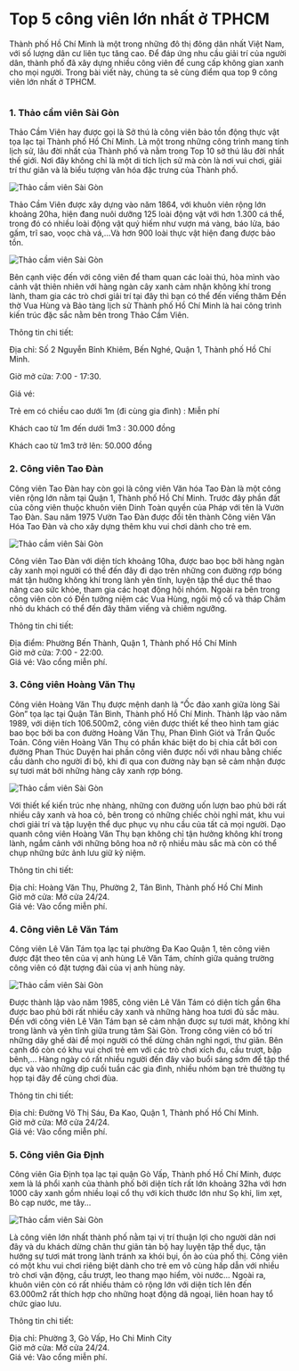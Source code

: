 <div class="container_content">

# Top 5 công viên lớn nhất ở TPHCM
<p>Thành phố Hồ Chí Minh là một trong những đô thị đông dân nhất Việt Nam, với số lượng dân cư liên tục tăng cao. Để đáp ứng nhu cầu giải trí của người dân, thành phố đã xây dựng nhiều công viên để cung cấp không gian xanh cho mọi người. Trong bài viết này, chúng ta sẽ cùng điểm qua top 9 công viên lớn nhất ở TPHCM.</p>
<img src="https://lh3.googleusercontent.com/pw/AP1GczN2T30zzylrsUPN9NWRZvRdSqXPbTKi8SK0Tf3DAUihwWJl-8tplGqDlQdIpcPOq8QrlAIexOUMW3azav-GtaTb3kar9zCor452IASJjcJCToUEKq73UlH_PWCz5z8aRWGxHAhuPyXlUHR9J8Oum8Lb=w1380-h878-s-no-gm?authuser=0" alt="" class="img_md"><br>
<h3 class="heading">1. Thảo cầm viên Sài Gòn</h3>
<p>Thảo Cầm Viên hay được gọi là Sở thú là công viên bảo tồn động thực vật tọa lạc tại Thành phố Hồ Chí Minh. Là một trong những công trình mang tính lịch sử, lâu đời nhất của Thành phố và nằm trong Top 10 sở thú lâu đời nhất thế giới. Nơi đây không chỉ là một di tích lịch sử mà còn là nơi vui chơi, giải trí thư giãn và là biểu tượng văn hóa đặc trưng của Thành phố.</p>
<img src="https://lh3.googleusercontent.com/pw/AP1GczOwReDl59TScNtJJaCoKDpY_W8zsGs-NRVuXLh7UgMv4eexjpKKM1mNErHTqhlJvOa-eSEx5-lGRTWhpkpHtXisYHeBd48X6I_Kn-Zb-7wQKwwaz7kMamEAYCosrrHUL_bnltuhVLIdEHHOed5YVDmF=w1360-h765-s-no-gm?authuser=0" alt="Thảo cầm viên Sài Gòn" class="img_md"><br>
<p>Thảo Cầm Viên được xây dựng vào năm 1864, với khuôn viên rộng lớn khoảng 20ha, hiện đang nuôi dưỡng 125 loài động vật với hơn 1.300 cá thể, trong đó có nhiều loài động vật quý hiếm như vượn má vàng, báo lửa, báo gấm, trĩ sao, voọc chà vá,...Và hơn 900 loài thực vật hiện đang được bảo tồn.</p>
<img src="https://lh3.googleusercontent.com/pw/AP1GczMwEDE6bANO8TTqWmhUNudwPjD-CFbmtH2MVtdpO-PIvaDzsA-MWKnW093YYRIyX724fl9zzsYsw64R6RCXQlbK4b2c8J5ZI1f2t_uKamYSuEFghrwJEfcDIpbQEk3r3P3Ic2Sv6L1OYhGR0jv7ITz4=w1317-h878-s-no-gm?authuser=0" alt="Thảo cầm viên Sài Gòn" class="img_md"><br>
<p>
Bên cạnh việc đến với công viên để tham quan các loài thú, hòa mình vào cảnh vật thiên nhiên với hàng ngàn cây xanh cảm nhận không khí trong lành, tham gia các trò chơi giải trí tại đây thì bạn có thể đến viếng thăm Đền thờ Vua Hùng và Bảo tàng lịch sử Thành phố Hồ Chí Minh là hai công trình kiến trúc đặc sắc nằm bên trong Thảo Cầm Viên.

Thông tin chi tiết:

Địa chỉ: Số 2 Nguyễn Bỉnh Khiêm, Bến Nghé, Quận 1, Thành phố Hồ Chí Minh.

Giờ mở cửa: 7:00 - 17:30.

Giá vé:

Trẻ em có chiều cao dưới 1m (đi cùng gia đình) : Miễn phí

Khách cao từ 1m đến dưới 1m3 : 30.000 đồng

Khách cao từ 1m3 trở lên: 50.000 đồng</p>
<span class="line"></span>
<h3 class="heading">2. Công viên Tao Đàn</h3>
<p>Công viên Tao Đàn hay còn gọi là công viên Văn hóa Tao Đàn là một công viên rộng lớn nằm tại Quận 1, Thành phố Hồ Chí Minh. Trước đây phần đất của công viên thuộc khuôn viên Dinh Toàn quyền của Pháp với tên là Vườn Tao Đàn. Sau năm 1975 Vườn Tao Đàn được đổi tên thành Công viên Văn Hóa Tao Đàn và cho xây dựng thêm khu vui chơi dành cho trẻ em.</p>
<img src="https://lh3.googleusercontent.com/pw/AP1GczMmK5ZO_bZhjlhFCra39WC_EppT6zuxVuK2PVHInXbNLQw9knBcIQns5QM-vUoMtfoupzMjRFvY-jF8I5UpkH1HRGr2WzDo6pDACowZz8daJHAmGt8Poc_JaKAjKvxHi2HKUnvOl-pOIq9hrJHnaCYd=w1560-h878-s-no-gm?authuser=0" alt="Thảo cầm viên Sài Gòn" class="img_md"><br>
<p>Công viên Tao Đàn với diện tích khoảng 10ha, được bao bọc bởi hàng ngàn cây xanh mọi người có thể đến đây đi dạo trên những con đường rợp bóng mát tận hưởng không khí trong lành yên tĩnh, luyện tập thể dục thể thao nâng cao sức khỏe, tham gia các hoạt động hội nhóm. Ngoài ra bên trong công viên còn có Đền tưởng niệm các Vua Hùng, ngôi mộ cổ và tháp Chăm nhỏ du khách có thể đến đây thăm viếng và chiêm ngưỡng.

Thông tin chi tiết:<br>

Địa điểm: Phường Bến Thành, Quận 1, Thành phố Hồ Chí Minh<br>
Giờ mở cửa: 7:00 - 22:00.<br>
Giá vé: Vào cổng miễn phí.<br>
</p>
<span class="line"></span>
<h3 class="heading">3. Công viên Hoàng Văn Thụ</h3>
<p>
Công viên Hoàng Văn Thụ được mệnh danh là “Ốc đảo xanh giữa lòng Sài Gòn” tọa lạc tại Quận Tân Bình, Thành phố Hồ Chí Minh. Thành lập vào năm 1989, với diện tích 106.500m2, công viên được thiết kế theo hình tam giác bao bọc bởi ba con đường Hoàng Văn Thụ, Phan Đình Giót và Trần Quốc Toản. Công viên Hoàng Văn Thụ có phần khác biệt do bị chia cắt bởi con đường Phan Thúc Duyện hai phần công viên được nối với nhau bằng chiếc cầu dành cho người đi bộ, khi đi qua con đường này bạn sẽ cảm nhận được sự tươi mát bởi những hàng cây xanh rợp bóng. </p>
<img src="https://lh3.googleusercontent.com/pw/AP1GczMSUKdBErHMTC7qc7PEjHi3seOhIVO6nLvS-M5SnQDcs2ogdQUBhi9b7Ha61nuK_K44td7s4FrWJDXvKaeumjHs7fN5N-Z3kzo3MtDs95DVqa_xnHeB0XbSlL7MpKgbubuwavKx1aZya5XoPGsPS4YY=w1322-h878-s-no-gm?authuser=0" alt="Thảo cầm viên Sài Gòn" class="img_md"><br>
<p>
Với thiết kế kiến trúc nhẹ nhàng, những con đường uốn lượn bao phủ bởi rất nhiều cây xanh và hoa cỏ, bên trong có những chiếc chòi nghỉ mát, khu vui chơi giải trí và tập luyện thể dục phục vụ nhu cầu của tất cả mọi người. Dạo quanh công viên Hoàng Văn Thụ bạn không chỉ tận hưởng không khí trong lành, ngắm cảnh với những bông hoa nở rộ nhiều màu sắc mà còn có thể chụp những bức ảnh lưu giữ kỷ niệm.

Thông tin chi tiết:<br>

Địa chỉ: Hoàng Văn Thụ, Phường 2, Tân Bình, Thành phố Hồ Chí Minh<br>
Giờ mở cửa: Mở cửa 24/24.<br>
Giá vé: Vào cổng miễn phí.</p>
<span class="line"></span>
<h3 class="heading">4. Công viên Lê Văn Tám</h3>
<p>Công viên Lê Văn Tám tọa lạc tại phường Đa Kao Quận 1, tên công viên được đặt theo tên của vị anh hùng Lê Văn Tám, chính giữa quảng trường công viên có đặt tượng đài của vị anh hùng này. </p>
<img src="https://lh3.googleusercontent.com/pw/AP1GczPuHGZE7DtSCtSc1k63Ic4sYX4bBqg7ViiPJGFRdk4j_Kx3PCa2DeTOUWJZ3eGyyjylHTapV-Dzt3zkTX5wHGfVayAG21ytFJzDVIJN4zneuBwzHL1MYD1RjgL8DNkTheKf_lXuWKOOwNj4y11K3JRE=w1024-h576-s-no-gm?authuser=0" alt="Thảo cầm viên Sài Gòn" class="img_md"><br>
<p>
Được thành lập vào năm 1985, công viên Lê Văn Tám có diện tích gần 6ha được bao phủ bởi rất nhiều cây xanh và những hàng hoa tươi đủ sắc màu. Đến với công viên Lê Văn Tám bạn sẽ cảm nhận được sự tươi mát, không khí trong lành và yên tĩnh giữa trung tâm Sài Gòn. Trong công viên có bố trí những dãy ghế dài để mọi người có thể dừng chân nghỉ ngơi, thư giãn. Bên cạnh đó còn có khu vui chơi trẻ em với các trò chơi xích đu, cầu trượt, bập bênh,... Hàng ngày có rất nhiều người đến đây vào buổi sáng sớm để tập thể dục và vào những dịp cuối tuần các gia đình, nhiều nhóm bạn trẻ thường tụ họp tại đây để cùng chơi đùa.

Thông tin chi tiết:<br>

Địa chỉ: Đường Võ Thị Sáu, Đa Kao, Quận 1, Thành phố Hồ Chí Minh.<br>
Giờ mở cửa: Mở cửa 24/24.<br>
Giá vé: Vào cổng miễn phí.</p>
<span class="line"></span>
<h3 class="heading">5. Công viên Gia Định</h3>
<p>Công viên Gia Định tọa lạc tại quận Gò Vấp, Thành phố Hồ Chí Minh, được xem là lá phổi xanh của thành phố bởi diện tích rất lớn khoảng 32ha với hơn 1000 cây xanh gồm nhiều loại cổ thụ với kích thước lớn như Sọ khỉ, lim xẹt, Bò cạp nước, me tây...</p>
<img src="https://lh3.googleusercontent.com/pw/AP1GczNYdqs6BJK16ELRqCt_MmEtNFy9kQbEPwaASSWX6_mDm7y4A1deZA5d9R4SY7xHADr833lli0OGuoLi5WpPmrB3YZU-jzMRqW-sWxNbev0EsJlHh6QCneDxHz1fSTNgsAvNcPd1VxNJQ_5luNqMy0tx=w1350-h864-s-no-gm?authuser=0" alt="Thảo cầm viên Sài Gòn" class="img_md"><br>
<p>
Là công viên lớn nhất thành phố nằm tại vị trí thuận lợi cho người dân nơi đây và du khách dừng chân thư giãn tản bộ hay luyện tập thể dục, tận hưởng sự tươi mát trong lành tránh xa khói bụi, ồn ào của phố thị. Công viên có một khu vui chơi riêng biệt dành cho trẻ em vô cùng hấp dẫn với nhiều trò chơi vận động, cầu trượt, leo thang mạo hiểm, vòi nước... Ngoài ra, khuôn viên còn có rất nhiều thảm cỏ rộng lớn với diện tích lên đến 63.000m2 rất thích hợp cho những hoạt động dã ngoại, liên hoan hay tổ chức giao lưu.

Thông tin chi tiết:<br>

Địa chỉ: Phường 3, Gò Vấp, Ho Chi Minh City<br>
Giờ mở cửa: Mở cửa 24/24.<br>
Giá vé: Vào cổng miễn phí.</p>
<span class="line"></span>
</div>